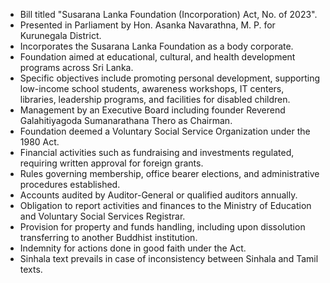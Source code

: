 - Bill titled "Susarana Lanka Foundation (Incorporation) Act, No. of 2023".
- Presented in Parliament by Hon. Asanka Navarathna, M. P. for Kurunegala District.
- Incorporates the Susarana Lanka Foundation as a body corporate.
- Foundation aimed at educational, cultural, and health development programs across Sri Lanka.
- Specific objectives include promoting personal development, supporting low-income school students, awareness workshops, IT centers, libraries, leadership programs, and facilities for disabled children.
- Management by an Executive Board including founder Reverend Galahitiyagoda Sumanarathana Thero as Chairman.
- Foundation deemed a Voluntary Social Service Organization under the 1980 Act.
- Financial activities such as fundraising and investments regulated, requiring written approval for foreign grants.
- Rules governing membership, office bearer elections, and administrative procedures established.
- Accounts audited by Auditor-General or qualified auditors annually.
- Obligation to report activities and finances to the Ministry of Education and Voluntary Social Services Registrar.
- Provision for property and funds handling, including upon dissolution transferring to another Buddhist institution.
- Indemnity for actions done in good faith under the Act.
- Sinhala text prevails in case of inconsistency between Sinhala and Tamil texts.
